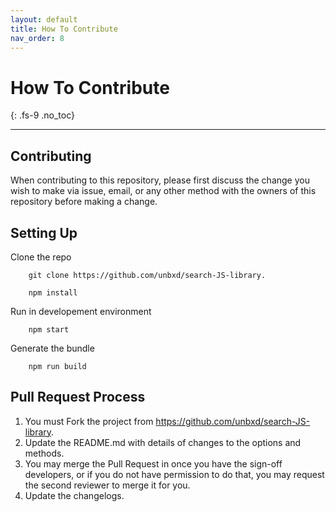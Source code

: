 ```yaml
---
layout: default
title: How To Contribute
nav_order: 8
---
```


# How To Contribute
{: .fs-9 .no_toc}

---

## Contributing

When contributing to this repository, please first discuss the change you wish to make via issue,
email, or any other method with the owners of this repository before making a change. 


## Setting Up

Clone the repo
```shell
    git clone https://github.com/unbxd/search-JS-library.
```

```shell
    npm install
```
Run in developement environment
```shell
    npm start
``` 
Generate the bundle
```shell
    npm run build
``` 

## Pull Request Process

1. You must Fork the project from https://github.com/unbxd/search-JS-library.
2. Update the README.md with details of changes to the options and methods.
3. You may merge the Pull Request in once you have the sign-off developers, or if you 
   do not have permission to do that, you may request the second reviewer to merge it for you.
4. Update the changelogs.

